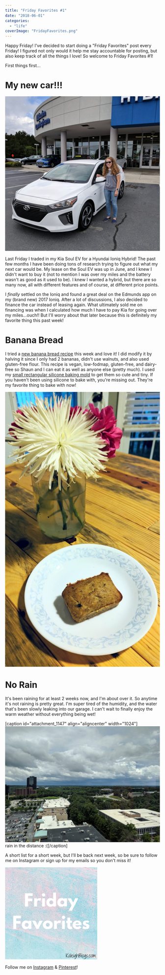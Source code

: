 ```yaml
---
title: "Friday Favorites #1"
date: "2018-06-01"
categories: 
  - "life"
coverImage: "FridayFavorites.png"
---
```


Happy Friday! I've decided to start doing a "Friday Favorites" post every Friday! I figured not only would it help me stay accountable for posting, but also keep track of all the things I love! So welcome to Friday Favorites #1!

First things first...

# My new car!!!

![hyundai ioniq hybrid](images/2018-05-28-08.32.33-1-1024x1024.jpg)

Last Friday I traded in my Kia Soul EV for a Hyundai Ioniq Hybrid! The past few months I have been doing tons of research trying to figure out what my next car would be. My lease on the Soul EV was up in June, and I knew I didn't want to buy it (not to mention I was over my miles and the battery wasn't as good as it used to be). I knew I wanted a hybrid, but there are so many now, all with different features and of course, at different price points.

I _finally_ settled on the Ioniq and found a great deal on the Edmunds app on my (brand new) 2017 Ioniq. After a lot of discussions, I also decided to finance the car instead of leasing again. What ultimately sold me on financing was when I calculated how much I have to pay Kia for going over my miles...ouch!! But I'll worry about that later because this is definitely my favorite thing this past week!

# Banana Bread

I tried a [new banana bread recipe](https://www.whereyougetyourprotein.com/vegan-banana-bread/) this week and love it! I did modify it by halving it since I only had 2 bananas, didn't use walnuts, and also used gluten-free flour. This recipe is vegan, low-fodmap, gluten-free, and dairy-free so Shaun and I can eat it as well as anyone else (pretty much). I used my [small rectangular silicone baking mold](https://www.amazon.com/gp/product/B01K02IDJ2/ref=as_li_ss_tl?ie=UTF8&psc=1&linkCode=ll1&tag=kaleigh-20&linkId=16bf5dbd5bb712b9c0787684977f3135&language=en_US) to get them so cute and tiny. If you haven't been using silicone to bake with, you're missing out. They're my favorite thing to bake with now!

![banana bread](images/IMG_20180530_195534-576x1024.jpg)

# No Rain

It's been raining for at least 2 weeks now, and I'm about over it. So anytime it's not raining is pretty great. I'm super tired of the humidity, and the water that's been slowly leaking into our garage. I can't wait to finally enjoy the warm weather without everything being wet!

\[caption id="attachment\_1147" align="aligncenter" width="1024"\]![rainy day](images/IMG_20180529_141402-1024x768.jpg) rain in the distance :(\[/caption\]

A short list for a short week, but I'll be back next week, so be sure to follow me on Instagram or sign up for my emails so you don't miss it!

![friday favorites](images/FridayFavorites-300x300.png)

Follow me on [Instagram](https://www.instagram.com/klgh.js/) & [Pinterest](https://www.pinterest.com/kaleighscruggs/)!
